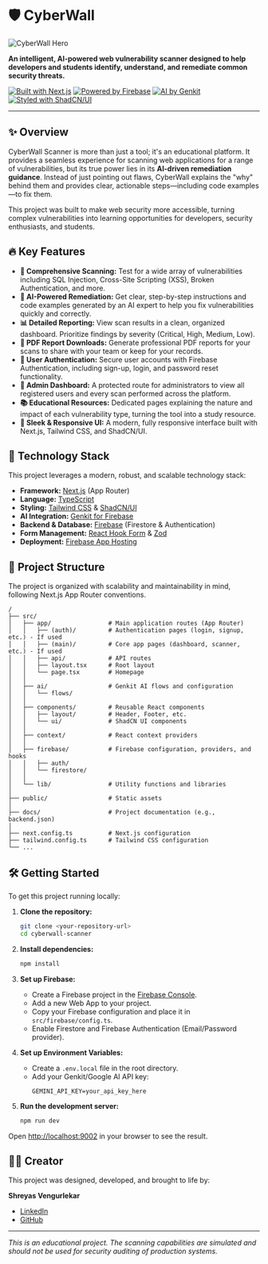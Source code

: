 
# 🛡️ CyberWall 

![CyberWall Hero](https://picsum.photos/seed/cyberwall-readme/1200/600?data-ai-hint=cybersecurity%20abstract)

**An intelligent, AI-powered web vulnerability scanner designed to help developers and students identify, understand, and remediate common security threats.**

[![Built with Next.js](https://img.shields.io/badge/Built%20with-Next.js-black?logo=next.js)](https://nextjs.org)
[![Powered by Firebase](https://img.shields.io/badge/Powered%20by-Firebase-orange?logo=firebase)](https://firebase.google.com)
[![AI by Genkit](https://img.shields.io/badge/AI%20by-Genkit-blue?logo=google&logoColor=white)](https://firebase.google.com/docs/genkit)
[![Styled with ShadCN/UI](https://img.shields.io/badge/Styled%20with-ShadCN/UI-black?logo=tailwindcss)](https://ui.shadcn.com/)

---

## ✨ Overview

CyberWall Scanner is more than just a tool; it's an educational platform. It provides a seamless experience for scanning web applications for a range of vulnerabilities, but its true power lies in its **AI-driven remediation guidance**. Instead of just pointing out flaws, CyberWall explains the "why" behind them and provides clear, actionable steps—including code examples—to fix them.

This project was built to make web security more accessible, turning complex vulnerabilities into learning opportunities for developers, security enthusiasts, and students.

## 🔥 Key Features

- **🎯 Comprehensive Scanning:** Test for a wide array of vulnerabilities including SQL Injection, Cross-Site Scripting (XSS), Broken Authentication, and more.
- **🤖 AI-Powered Remediation:** Get clear, step-by-step instructions and code examples generated by an AI expert to help you fix vulnerabilities quickly and correctly.
- **📊 Detailed Reporting:** View scan results in a clean, organized dashboard. Prioritize findings by severity (Critical, High, Medium, Low).
- **📄 PDF Report Downloads:** Generate professional PDF reports for your scans to share with your team or keep for your records.
- **👤 User Authentication:** Secure user accounts with Firebase Authentication, including sign-up, login, and password reset functionality.
- **👑 Admin Dashboard:** A protected route for administrators to view all registered users and every scan performed across the platform.
- **📚 Educational Resources:** Dedicated pages explaining the nature and impact of each vulnerability type, turning the tool into a study resource.
- **🎨 Sleek & Responsive UI:** A modern, fully responsive interface built with Next.js, Tailwind CSS, and ShadCN/UI.

## 🚀 Technology Stack

This project leverages a modern, robust, and scalable technology stack:

- **Framework:** [Next.js](https://nextjs.org/) (App Router)
- **Language:** [TypeScript](https://www.typescriptlang.org/)
- **Styling:** [Tailwind CSS](https://tailwindcss.com/) & [ShadCN/UI](https://ui.shadcn.com/)
- **AI Integration:** [Genkit for Firebase](https://firebase.google.com/docs/genkit)
- **Backend & Database:** [Firebase](https://firebase.google.com/) (Firestore & Authentication)
- **Form Management:** [React Hook Form](https://react-hook-form.com/) & [Zod](https://zod.dev/)
- **Deployment:** [Firebase App Hosting](https://firebase.google.com/docs/app-hosting)

## 📂 Project Structure

The project is organized with scalability and maintainability in mind, following Next.js App Router conventions.

```
/
├── src/
│   ├── app/                # Main application routes (App Router)
│   │   ├── (auth)/         # Authentication pages (login, signup, etc.) - If used
│   │   ├── (main)/         # Core app pages (dashboard, scanner, etc.) - If used
│   │   ├── api/            # API routes
│   │   ├── layout.tsx      # Root layout
│   │   └── page.tsx        # Homepage
│   │
│   ├── ai/                 # Genkit AI flows and configuration
│   │   └── flows/
│   │
│   ├── components/         # Reusable React components
│   │   ├── layout/         # Header, Footer, etc.
│   │   └── ui/             # ShadCN UI components
│   │
│   ├── context/            # React context providers
│   │
│   ├── firebase/           # Firebase configuration, providers, and hooks
│   │   ├── auth/
│   │   └── firestore/
│   │
│   └── lib/                # Utility functions and libraries
│
├── public/                 # Static assets
│
├── docs/                   # Project documentation (e.g., backend.json)
│
├── next.config.ts          # Next.js configuration
├── tailwind.config.ts      # Tailwind CSS configuration
└── ...
```

## 🛠️ Getting Started

To get this project running locally:

1.  **Clone the repository:**
    ```bash
    git clone <your-repository-url>
    cd cyberwall-scanner
    ```

2.  **Install dependencies:**
    ```bash
    npm install
    ```

3.  **Set up Firebase:**
    - Create a Firebase project in the [Firebase Console](https://console.firebase.google.com/).
    - Add a new Web App to your project.
    - Copy your Firebase configuration and place it in `src/firebase/config.ts`.
    - Enable Firestore and Firebase Authentication (Email/Password provider).

4.  **Set up Environment Variables:**
    - Create a `.env.local` file in the root directory.
    - Add your Genkit/Google AI API key:
      ```
      GEMINI_API_KEY=your_api_key_here
      ```

5.  **Run the development server:**
    ```bash
    npm run dev
    ```

Open [http://localhost:9002](http://localhost:9002) in your browser to see the result.

## 👨‍💻 Creator

This project was designed, developed, and brought to life by:

**Shreyas Vengurlekar**

- [LinkedIn](https://www.linkedin.com/in/shreyasvengurlekar)
- [GitHub](https://github.com/shreyasvengurlekar)

---

*This is an educational project. The scanning capabilities are simulated and should not be used for security auditing of production systems.*
